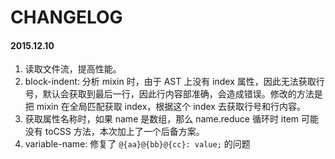 CHANGELOG
===

#### 2015.12.10

1. 读取文件流，提高性能。
2. block-indent: 分析 mixin 时，由于 AST 上没有 index 属性，因此无法获取行号，默认会获取到最后一行，因此行内容部准确，会造成错误。修改的方法是把 mixin 在全局匹配获取 index，根据这个 index 去获取行号和行内容。
3. 获取属性名称时，如果 name 是数组，那么 name.reduce 循环时 item 可能没有 toCSS 方法，本次加上了一个后备方案。
4. variable-name: 修复了 `@{aa}@{bb}@{cc}: value;` 的问题
